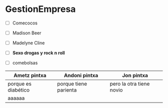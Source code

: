 # GestionEmpresa

* [ ] Comecocos
* [ ] Madison Beer
* [ ] Madelyne Cline
* [ ] **Sexo drogas y rock n roll**
* [ ] comebolsas


| Ametz pintxa         | Andoni pintxa         | Jon pintxa               |
| ---------------------- | ----------------------- | -------------------------- |
| porque es diabético | porque tiene parienta | pero la otra tiene novio |
| aaaaaa               |                       |                          |
